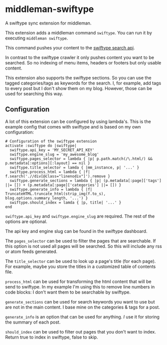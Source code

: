 middleman-swiftype
==================

A swiftype sync extension for middleman.

This extension adds a middleman command `swiftype`. You can run it by executing `middleman swiftype`.

This command pushes your content to the [swiftype search api](https://swiftype.com/).

In contrast to the swiftype crawler it only pushes content you want to be searched. So no indexing of menu items, headers or footers but only usable content.

This extension also supports the swiftype sections. So you can use the tagged categories/tags as keywords for the search.
I, for example, add tags to every post but I don't show them on my blog. However, those can be used for searching this way.

## Configuration ##

A lot of this extension can be configured by using lambda's. This is the example config that comes with swiftype and is based on my own configuration:

```
# Configuration of the swiftype extension
activate :swiftype do |swiftype|
  swiftype.api_key = 'MY_SECRET_API_KEY'
  swiftype.engine_slug = 'my_awesome_blog'
  swiftype.pages_selector = lambda { |p| p.path.match(/\.html/) && p.metadata[:options][:layout] == nil }
  swiftype.title_selector = lamda { |mm_instance, p| '...' }
  swiftype.process_html = lambda { |f| f.search('.//div[@class="linenodiv"]').remove }
  swiftype.generate_sections = lambda { |p| (p.metadata[:page]['tags'] ||= []) + (p.metadata[:page]['categories'] ||= []) }
  swiftype.generate_info = lambda { |f| TruncateHTML.truncate_html(strip_img(f.to_s), blog.options.summary_length, '...') }
  swiftype.should_index = lamda { |p, title| '...' }
end
```

`swiftype.api_key` and `swiftype.engine_slug` are required. The rest of the options are optional.

The api key and engine slug can be found in the swiftype dashboard.

The `pages_selector` can be used to filter the pages that are searchable. If this option is not used all pages will be searched. So this will include any rss or atom feeds generated.

The `title_selector` can be used to look up a page's title (for each page). For example, maybe you store the titles in a customized table of contents file.

`process_html` can be used for transforming the html content that will be send to swiftype. In my example I'm using this to remove line numbers in code blocks: I don't want them to be searchable by swiftype.

`generate_sections` can be used for search keywords you want to use but are not in the main content. I base mine on the categories & tags for a post.

`generate_info` is an option that can be used for anything. _I_ use it for storing the summary of each post.

`should_index` can be used to filter out pages that you don't want to index. Return true to index in swiftype, false to skip.